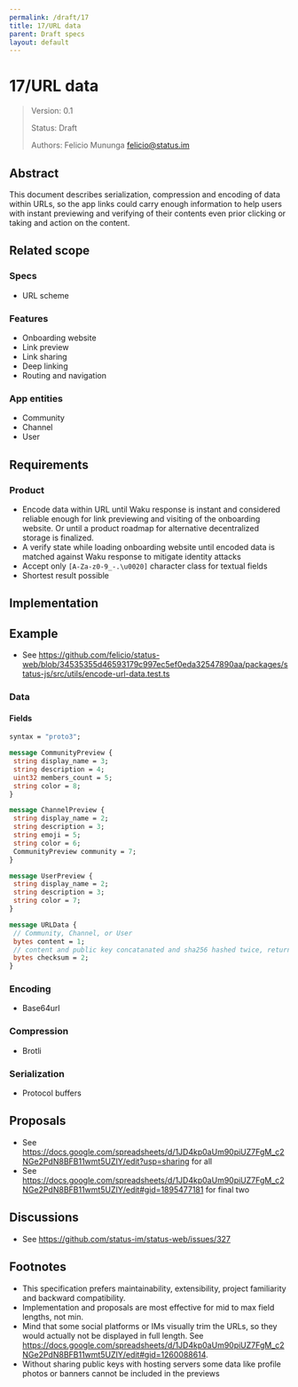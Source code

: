 ```yaml
---
permalink: /draft/17
title: 17/URL data
parent: Draft specs
layout: default
---
```


# 17/URL data

> Version: 0.1
>
> Status: Draft
>
> Authors: Felicio Mununga <felicio@status.im>

## Abstract

This document describes serialization, compression and encoding of data within URLs, so the app links could carry enough information to help users with instant previewing and verifying of their contents even prior clicking or taking and action on the content.

## Related scope

### Specs

- URL scheme

### Features

- Onboarding website
- Link preview
- Link sharing
- Deep linking
- Routing and navigation

### App entities

- Community
- Channel
- User

## Requirements

### Product

- Encode data within URL until Waku response is instant and considered reliable enough for link previewing and visiting of the onboarding website. Or until a product roadmap for alternative decentralized storage is finalized.
- A verify state while loading onboarding website until encoded data is matched against Waku response to mitigate identity attacks
- Accept only `[A-Za-z0-9_-.\u0020]` character class for textual fields
- Shortest result possible

## Implementation

## Example

- See <https://github.com/felicio/status-web/blob/34535355d46593179c997ec5ef0eda32547890aa/packages/status-js/src/utils/encode-url-data.test.ts>

### Data

#### Fields

```protobuf
syntax = "proto3";

message CommunityPreview {
 string display_name = 3;
 string description = 4;
 uint32 members_count = 5;
 string color = 8;
}

message ChannelPreview {
 string display_name = 2;
 string description = 3;
 string emoji = 5;
 string color = 6;
 CommunityPreview community = 7;
}

message UserPreview {
 string display_name = 2;
 string description = 3;
 string color = 7;
}

message URLData {
 // Community, Channel, or User
 bytes content = 1;
 // content and public key concatanated and sha256 hashed twice, returning first 4 bytes
 bytes checksum = 2;
}

```

### Encoding

- Base64url

### Compression

- Brotli

### Serialization

- Protocol buffers

## Proposals

- See <https://docs.google.com/spreadsheets/d/1JD4kp0aUm90piUZ7FgM_c2NGe2PdN8BFB11wmt5UZIY/edit?usp=sharing> for all
- See <https://docs.google.com/spreadsheets/d/1JD4kp0aUm90piUZ7FgM_c2NGe2PdN8BFB11wmt5UZIY/edit#gid=1895477181> for final two

## Discussions

- See <https://github.com/status-im/status-web/issues/327>

## Footnotes

- This specification prefers maintainability, extensibility, project familiarity and backward compatibility.
- Implementation and proposals are most effective for mid to max field lengths, not min.
- Mind that some social platforms or IMs visually trim the URLs, so they would actually not be displayed in full length. See <https://docs.google.com/spreadsheets/d/1JD4kp0aUm90piUZ7FgM_c2NGe2PdN8BFB11wmt5UZIY/edit#gid=1260088614>.
- Without sharing public keys with hosting servers some data like profile photos or banners cannot be included in the previews
